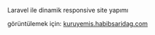 Laravel ile dinamik responsive site yapımı

görüntülemek için: <a href="http://kuruyemis.habibsaridag.com/" target="_blank">kuruyemis.habibsaridag.com</a>

